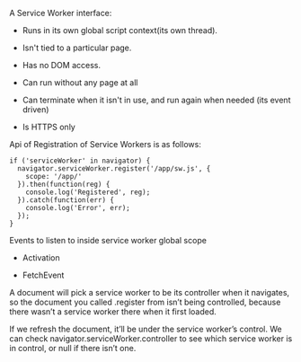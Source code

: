 A Service Worker interface:

* Runs in its own global script context(its own thread).

* Isn't tied to a particular page.

* Has no DOM access.

* Can run without any page at all

* Can terminate when it isn't in use, and run again when needed (its event driven)

* Is HTTPS only

Api of Registration of Service Workers is as follows:

```
if ('serviceWorker' in navigator) {
  navigator.serviceWorker.register('/app/sw.js', {
    scope: '/app/'
  }).then(function(reg) {
    console.log('Registered', reg);
  }).catch(function(err) {
    console.log('Error', err);
  });
}
```

Events to listen to inside service worker global scope

* Activation

* FetchEvent


A document will pick a service worker to be its controller when it navigates, so the document you called .register from isn’t being controlled, because there wasn’t a service worker there when it first loaded.

If we refresh the document, it’ll be under the service worker’s control. We can check navigator.serviceWorker.controller to see which service worker is in control, or null if there isn’t one.
